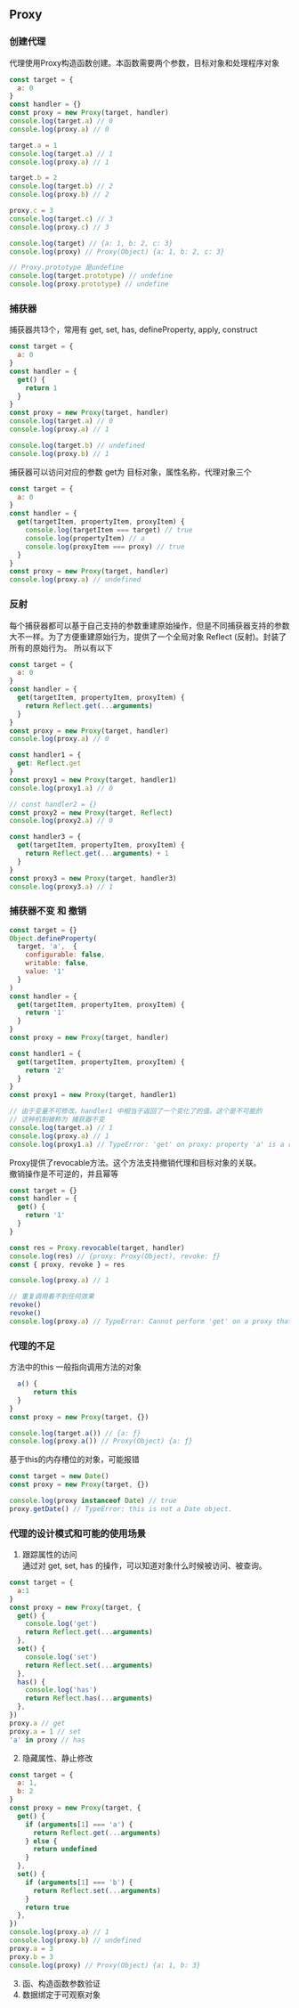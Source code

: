 ## Proxy
### 创建代理
代理使用Proxy构造函数创建。本函数需要两个参数，目标对象和处理程序对象
``` javascript
const target = {
  a: 0
}
const handler = {}
const proxy = new Proxy(target, handler)
console.log(target.a) // 0
console.log(proxy.a) // 0

target.a = 1
console.log(target.a) // 1
console.log(proxy.a) // 1

target.b = 2
console.log(target.b) // 2
console.log(proxy.b) // 2

proxy.c = 3
console.log(target.c) // 3
console.log(proxy.c) // 3

console.log(target) // {a: 1, b: 2, c: 3}
console.log(proxy) // Proxy(Object) {a: 1, b: 2, c: 3}

// Proxy.prototype 是undefine
console.log(target.prototype) // undefine
console.log(proxy.prototype) // undefine
```

### 捕获器
捕获器共13个，常用有 get, set, has, defineProperty, apply, construct
``` javascript
const target = {
  a: 0
}
const handler = {
  get() {
    return 1
  }
}
const proxy = new Proxy(target, handler)
console.log(target.a) // 0
console.log(proxy.a) // 1

console.log(target.b) // undefined
console.log(proxy.b) // 1
```
捕获器可以访问对应的参数
get为 目标对象，属性名称，代理对象三个
``` javascript
const target = {
  a: 0
}
const handler = {
  get(targetItem, propertyItem, proxyItem) {
    console.log(targetItem === target) // true
    console.log(propertyItem) // a
    console.log(proxyItem === proxy) // true
  }
}
const proxy = new Proxy(target, handler)
console.log(proxy.a) // undefined
```
### 反射
每个捕获器都可以基于自己支持的参数重建原始操作，但是不同捕获器支持的参数大不一样。为了方便重建原始行为，提供了一个全局对象 Reflect (反射)。封装了所有的原始行为。
所以有以下
``` javascript
const target = {
  a: 0
}
const handler = {
  get(targetItem, propertyItem, proxyItem) {
    return Reflect.get(...arguments)
  }
}
const proxy = new Proxy(target, handler)
console.log(proxy.a) // 0

const handler1 = {
  get: Reflect.get
}
const proxy1 = new Proxy(target, handler1)
console.log(proxy1.a) // 0

// const handler2 = {}
const proxy2 = new Proxy(target, Reflect)
console.log(proxy2.a) // 0

const handler3 = {
  get(targetItem, propertyItem, proxyItem) {
    return Reflect.get(...arguments) + 1
  }
}
const proxy3 = new Proxy(target, handler3)
console.log(proxy3.a) // 1
```
### 捕获器不变 和 撤销
``` javascript
const target = {}
Object.defineProperty(
  target, 'a',  {
    configurable: false,
    writable: false,
    value: '1'
  }
)
const handler = {
  get(targetItem, propertyItem, proxyItem) {
    return '1'
  }
}
const proxy = new Proxy(target, handler)

const handler1 = {
  get(targetItem, propertyItem, proxyItem) {
    return '2'
  }
}
const proxy1 = new Proxy(target, handler1)

// 由于变量不可修改。handler1 中相当于返回了一个变化了的值。这个是不可能的
// 这种机制被称为 捕获器不变
console.log(target.a) // 1
console.log(proxy.a) // 1
console.log(proxy1.a) // TypeError: 'get' on proxy: property 'a' is a read-only and non-configurable data property on the proxy target but the proxy did not return its actual value (expected '1' but got '2')
```
Proxy提供了revocable方法。这个方法支持撤销代理和目标对象的关联。\
撤销操作是不可逆的，并且幂等
``` javascript
const target = {}
const handler = {
  get() {
    return '1'
  }
}

const res = Proxy.revocable(target, handler)
console.log(res) // {proxy: Proxy(Object), revoke: ƒ}
const { proxy, revoke } = res

console.log(proxy.a) // 1

// 重复调用看不到任何效果
revoke()
revoke()
console.log(proxy.a) // TypeError: Cannot perform 'get' on a proxy that has been revoked
```
### 代理的不足
方法中的this 一般指向调用方法的对象
``` javascript
  a() {
      return this
  }
}
const proxy = new Proxy(target, {})

console.log(target.a()) // {a: ƒ}
console.log(proxy.a()) // Proxy(Object) {a: ƒ}
```
基于this的内存槽位的对象，可能报错
``` javascript
const target = new Date()
const proxy = new Proxy(target, {})

console.log(proxy instanceof Date) // true
proxy.getDate() // TypeError: this is not a Date object.
```
### 代理的设计模式和可能的使用场景
1. 跟踪属性的访问\
通过对 get, set, has 的操作，可以知道对象什么时候被访问、被查询。
``` javascript
const target = {
  a:1
}
const proxy = new Proxy(target, {
  get() {
    console.log('get')
    return Reflect.get(...arguments)
  },
  set() {
    console.log('set')
    return Reflect.set(...arguments)
  },
  has() {
    console.log('has')
    return Reflect.has(...arguments)
  },
})
proxy.a // get
proxy.a = 1 // set
'a' in proxy // has
```
2. 隐藏属性、静止修改
``` javascript
const target = {
  a: 1,
  b: 2
}
const proxy = new Proxy(target, {
  get() {
    if (arguments[1] === 'a') {
      return Reflect.get(...arguments)
    } else {
      return undefined
    }
  },
  set() {
    if (arguments[1] === 'b') {
      return Reflect.set(...arguments)
    }
    return true
  },
})
console.log(proxy.a) // 1
console.log(proxy.b) // undefined
proxy.a = 3
proxy.b = 3
console.log(proxy) // Proxy(Object) {a: 1, b: 3}
```
3. 函、构造函数参数验证
4. 数据绑定于可观察对象
